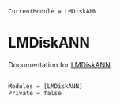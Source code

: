 ```@meta
CurrentModule = LMDiskANN
```

# LMDiskANN

Documentation for [LMDiskANN](https://github.com/mantzaris/LMDiskANN.jl).

```@index
```

```@autodocs
Modules = [LMDiskANN]
Private = false
```
